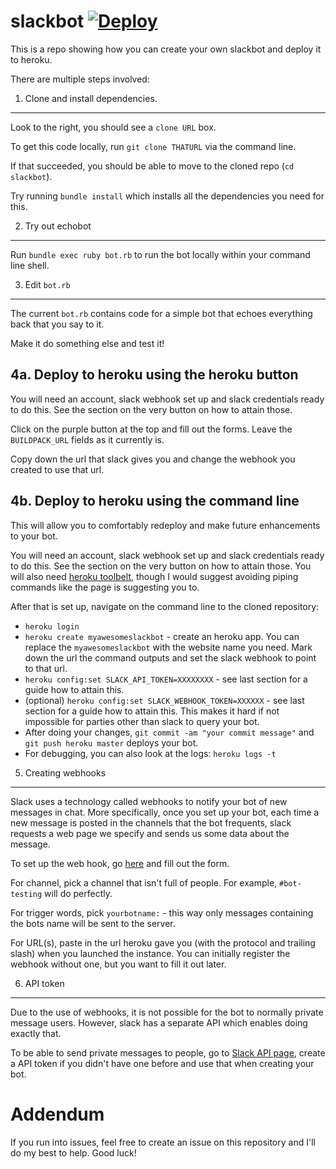 slackbot [![Deploy](https://www.herokucdn.com/deploy/button.png)](https://heroku.com/deploy)
========

This is a repo showing how you can create your own slackbot and deploy it to heroku.

There are multiple steps involved:


1. Clone and install dependencies.
---

Look to the right, you should see a `clone URL` box.

To get this code locally, run `git clone THATURL` via the command line.

If that succeeded, you should be able to move to the cloned repo (`cd slackbot`).

Try running `bundle install` which installs all the dependencies you need for this.


2. Try out echobot
---

Run `bundle exec ruby bot.rb` to run the bot locally within your command line shell.


3. Edit `bot.rb`
---

The current `bot.rb` contains code for a simple bot that echoes everything back that you say to it.

Make it do something else and test it!


4a. Deploy to heroku using the heroku button
---

You will need an account, slack webhook set up and slack credentials ready to do this. See the section on the very button on how to attain those.

Click on the purple button at the top and fill out the forms. Leave the `BUILDPACK_URL` fields as it currently is.

Copy down the url that slack gives you and change the webhook you created to use that url.


4b. Deploy to heroku using the command line
---

This will allow you to comfortably redeploy and make future enhancements to your bot.

You will need an account, slack webhook set up and slack credentials ready to do this. See the section on the very button on how to attain those. You will also need [heroku toolbelt](https://toolbelt.heroku.com), though I would suggest avoiding piping commands like the page is suggesting you to.

After that is set up, navigate on the command line to the cloned repository:
* `heroku login`
* `heroku create myawesomeslackbot` - create an heroku app. You can replace the `myawesomeslackbot` with the website name you need. Mark down the url the command outputs and set the slack webhook to point to that url.
* `heroku config:set SLACK_API_TOKEN=XXXXXXXX` - see last section for a guide how to attain this.
* (optional) `heroku config:set SLACK_WEBHOOK_TOKEN=XXXXXX` - see last section for a guide how to attain this. This makes it hard if not impossible for parties other than slack to query your bot.
* After doing your changes, `git commit -am "your commit message"` and `git push heroku master` deploys your bot.
* For debugging, you can also look at the logs: `heroku logs -t`


5. Creating webhooks
----

Slack uses a technology called webhooks to notify your bot of new messages in chat. More specifically, once you set up your bot, each time a new message is posted in the channels that the bot frequents, slack requests a web page we specify and sends us some data about the message.

To set up the web hook, go [here](https://slack.com/services/new/outgoing-webhook) and fill out the form.

For channel, pick a channel that isn't full of people. For example, `#bot-testing` will do perfectly.

For trigger words, pick `yourbotname:` - this way only messages containing the bots name will be sent to the server.

For URL(s), paste in the url heroku gave you (with the protocol and trailing slash) when you launched the instance. You can initially register the webhook without one, but you want to fill it out later.


6. API token
----

Due to the use of webhooks, it is not possible for the bot to normally private message users. However, slack has a separate API which enables doing exactly that.

To be able to send private messages to people, go to [Slack API page](https://api.slack.com/#auth), create a API token if you didn't have one before and use that when creating your bot.


# Addendum

If you run into issues, feel free to create an issue on this repository and I'll do my best to help. Good luck!
